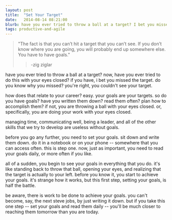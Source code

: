 ```yaml
---
layout: post
title:  "Set Your Target"
date:   2014-08-14 08:21:00
blurb: have you ever tried to throw a ball at a target? I bet you missed.
tags: productive-and-agile
---
```


> "The fact is that you can’t hit a target that you can’t see. 
> If you don’t know where you are going, you will probably end
> up somewhere else. You have to have goals."
>> -zig ziglar

have you ever tried to throw a ball at a target? 
now, have you ever tried to do this with your eyes
closed? if you have, i bet you missed the target. do
you know why you missed? you're right, you couldn't see your target.

how does that relate to your career? easy. your goals are your targets. so do
you have goals? have you written them down? read them often?
plan how to accomplish them? if not, you are throwing a ball with your eyes
closed. or, specifically, you are doing your work with your eyes closed.

managing time, communicating well, being a leader, and all of the other
skills that we try to develop are useless without goals. 

before you go any further, you need to set your goals. sit down and write them
down. do it in a notebook or on your phone -- somewhere that you can access
often. this is step one. now, just as important, you need to
read your goals daily, or more often if you like. 

all of a sudden, you begin to see your goals in everything that you do. it's like standing back to throw
that ball, opening your eyes, and realizing that the target is actually to your
left. before you know it, you start to achieve your goals. it's strange how it
works, but this first step, setting your goals, is half the battle. 

be aware, there is work to be done to achieve your goals. you can't become,
say, the next steve jobs, by just writing it down. but if you take this one step --
set your goals and read them daily -- you'll be much closer to reaching them
tomorrow than you are today.


